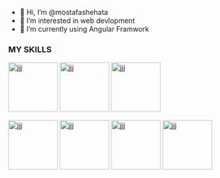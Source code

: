 - 👋 Hi, I’m @mostafashehata
- 👀 I’m interested in web devlopment
- 🌱 I’m currently using Angular Framwork
<h3>MY SKILLS</h3>
  <div>
<img src="https://upload.wikimedia.org/wikipedia/commons/thumb/6/61/HTML5_logo_and_wordmark.svg/1200px-HTML5_logo_and_wordmark.svg.png" alt="jjj" width=100px>                                    <img src="https://upload.wikimedia.org/wikipedia/commons/thumb/6/62/CSS3_logo.svg/640px-CSS3_logo.svg.png" alt="jjj" width=100px>                                        <img src="https://upload.wikimedia.org/wikipedia/commons/thumb/9/99/Unofficial_JavaScript_logo_2.svg/195px-Unofficial_JavaScript_logo_2.svg.png" alt="jjj" width=100px>




<img src="https://upload.wikimedia.org/wikipedia/commons/thumb/b/b2/Bootstrap_logo.svg/195px-Bootstrap_logo.svg.png" alt="jjj" width=100px>          <img src="https://upload.wikimedia.org/wikipedia/commons/thumb/d/d5/Tailwind_CSS_Logo.svg/768px-Tailwind_CSS_Logo.svg.png" alt="jjj" width=100px>           <img src="https://upload.wikimedia.org/wikipedia/commons/thumb/4/4c/Typescript_logo_2020.svg/195px-Typescript_logo_2020.svg.png" alt="jjj" width=100px>         <img src="https://angular.io/assets/images/logos/angular/angular.png" alt="jjj" width=100px>
  </div>


<!---
mostafashehata0/mostafashehata0 is a ✨ special ✨ repository because its `README.md` (this file) appears on your GitHub profile.
You can click the Preview link to take a look at your changes.
--->
